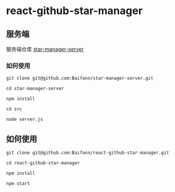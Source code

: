 # react-github-star-manager

## 服务端

服务端仓库 [star-manager-server](https://github.com/Baifann/star-manager-server)

### 如何使用

```shell
git clone git@github.com:Baifann/star-manager-server.git

cd star-manager-server

npm install

cd src

node server.js
```

## 如何使用

```shell
git clone git@github.com:Baifann/react-github-star-manager.git

cd react-github-star-manager

npm install 

npm start
```

